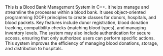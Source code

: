 This is a Blood Bank Management System in C++. it helps manage and streamline the processes within a blood bank. It uses object-oriented programming (OOP) principles to create classes for donors, hospitals, and blood packets. Key features include donor registration, blood donation tracking, compatibility checks (matching blood types), and managing inventory levels. The system may also include authentication for secure access, ensuring that only authorized users can perform specific actions. This system improves the efficiency of managing blood donations, storage, and distribution to hospitals.

